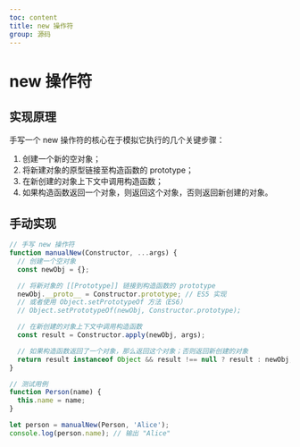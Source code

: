```yaml
---
toc: content
title: new 操作符
group: 源码
---
```


# new 操作符

## 实现原理

手写一个 new 操作符的核心在于模拟它执行的几个关键步骤：

1. 创建一个新的空对象；
2. 将新建对象的原型链接至构造函数的 prototype；
3. 在新创建的对象上下文中调用构造函数；
4. 如果构造函数返回一个对象，则返回这个对象，否则返回新创建的对象。

## 手动实现

```js
// 手写 new 操作符
function manualNew(Constructor, ...args) {
  // 创建一个空对象
  const newObj = {};

  // 将新对象的 [[Prototype]] 链接到构造函数的 prototype
  newObj.__proto__ = Constructor.prototype; // ES5 实现
  // 或者使用 Object.setPrototypeOf 方法（ES6）
  // Object.setPrototypeOf(newObj, Constructor.prototype);

  // 在新创建的对象上下文中调用构造函数
  const result = Constructor.apply(newObj, args);

  // 如果构造函数返回了一个对象，那么返回这个对象；否则返回新创建的对象
  return result instanceof Object && result !== null ? result : newObj;
}

// 测试用例
function Person(name) {
  this.name = name;
}

let person = manualNew(Person, 'Alice');
console.log(person.name); // 输出 "Alice"
```

<BackTop></BackTop>
<SplashCursor></SplashCursor>
